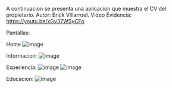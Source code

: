 A continuacion se presenta una aplicacion que muestra el CV del propietario.
Autor: Erick Villarroel.
Video Evidencia: https://youtu.be/xGv37WSyCFo

Pantallas:

Home
![image](https://github.com/user-attachments/assets/940de55f-9ee0-4971-a346-7d9f5cc5cb25)


Informacion:
![image](https://github.com/user-attachments/assets/6660b1a2-2a5d-4acb-87bd-c98de3d06320)

Experiencia:
![image](https://github.com/user-attachments/assets/688f5b68-cca7-47b3-8864-b86f72ea6521)
![image](https://github.com/user-attachments/assets/483a515b-6dc4-4195-bea8-bb2d8733fe5a)

Educacion: 
![image](https://github.com/user-attachments/assets/ae363084-fbe6-4bd9-9f66-b6141479de40)
